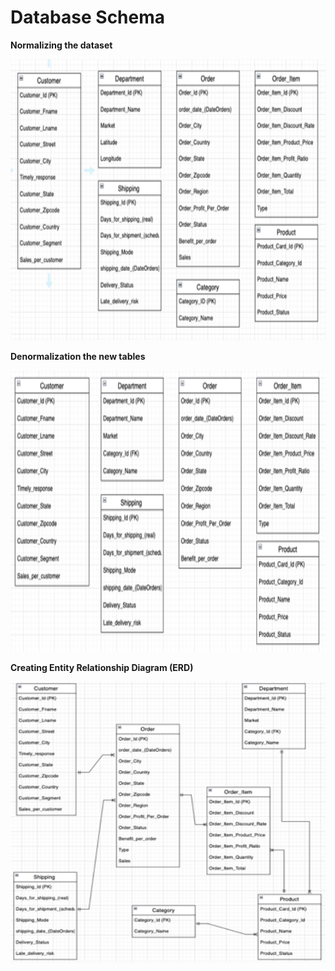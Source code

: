 
# Database Schema



**Normalizing the dataset**

<p style="text-align: center;">
  <img src="../../asset/Normalizing_Table.png" alt="Normalizing The Dataset" style="width:650px; height:450px;">
</p>



**Denormalization the new tables**

<p style="text-align: center;">
  <img src="../../asset/Denormalization_table.png" alt="Denormalization The Dataset" style="width:650px; height:450px;">
</p>



**Creating Entity Relationship Diagram (ERD)**


<p style="text-align: center;">
  <img src="../../asset/Relational_Diagram.png" alt="Relational Diagram" style="width:650px; height:450px;">
</p>
